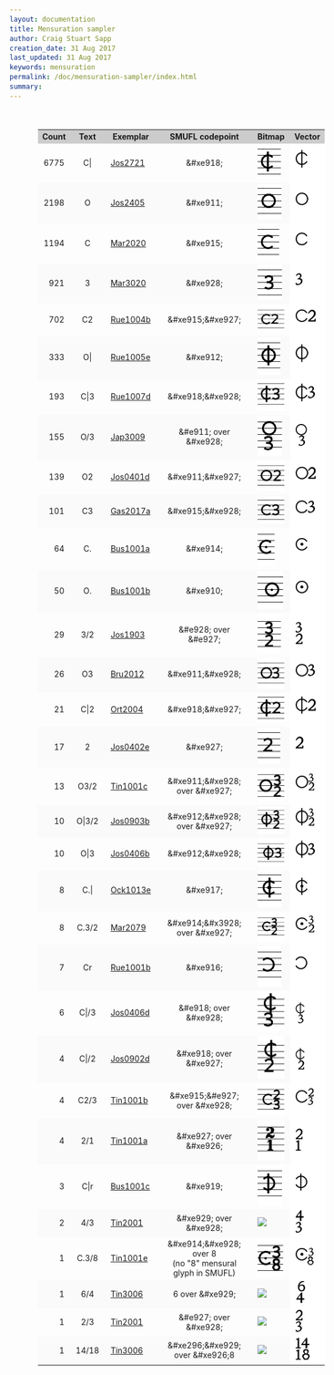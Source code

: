 ```yaml
---
layout: documentation
title: Mensuration sampler
author: Craig Stuart Sapp
creation_date: 31 Aug 2017
last_updated: 31 Aug 2017
keywords: mensuration
permalink: /doc/mensuration-sampler/index.html
summary: 
---
```



<style>

table.menlist {
	border-collapse: collapse;
	margin-top: 50px;
	margin-left: 50px;
	margin-bottom: 100px;
}

.menlist th {
	font-weight: bold;
	background: #cccccc;
}

.menlist td {
	padding-left: 10px;
	padding-right: 10px;
}

.menlist td:first-child {
	text-align: right;
}

.menlist td:nth-child(2) {
	text-align: center;
}

.menlist td:nth-child(4) {
	text-align: center;
}

.menlist tr:nth-child(odd) {
	background-color: #fafafa;
}

.menlist td:last-child {
	background-color: #ffffff !important;
}

img.svg {
	margin-left: 0px;
}

</style>


<table class="menlist">
<tr><th>Count     </th><th>  Text        </th><th>    Exemplar  </th><th> SMUFL codepoint </th><th> Bitmap </th><th>Vector</th></tr>
<tr><td> 6775     </td><td>    C|        </td><td>   <a href="http://josquin.stanford.edu/data?a=notation&f=Jos2721">Jos2721</a>        </td><td>  &amp;#xe918;					</td><td> <img src="c-pipe.png">		</td><td><img class="svg" width="50" src="c-pipe.svg">						</td></tr>
<tr><td> 2198     </td><td>    O         </td><td>   <a href="http://josquin.stanford.edu/data?a=notation&f=Jos2405">Jos2405</a>        </td><td>  &amp;#xe911;					</td><td> <img src="o.png">			</td><td><img class="svg" width="50" src="o.svg">						</td></tr>
<tr><td> 1194     </td><td>    C         </td><td>   <a href="http://josquin.stanford.edu/data?a=notation&f=Mar2020">Mar2020</a>        </td><td>  &amp;#xe915;					</td><td> <img src="c.png">			</td><td><img class="svg" width="50" src="c.svg">						</td></tr>
<tr><td>  921     </td><td>    3         </td><td>   <a href="http://josquin.stanford.edu/data?a=notation&f=Mar3020">Mar3020</a>        </td><td>  &amp;#xe928;					</td><td> <img src="n3.png">			</td><td><img class="svg" width="50" src="n3.svg">						</td></tr>
<tr><td>  702     </td><td>    C2        </td><td>   <a href="http://josquin.stanford.edu/data?a=notation&f=Rue1004b">Rue1004b</a>      </td><td>  &amp;#xe915;&amp;#xe927;			</td><td> <img src="c-2.png">			</td><td><img class="svg" width="50" src="c-2.svg">						</td></tr>
<tr><td>  333     </td><td>    O|        </td><td>   <a href="http://josquin.stanford.edu/data?a=notation&f=Rue1005e">Rue1005e</a>      </td><td>  &amp;#xe912;					</td><td> <img src="o-pipe.png">		</td><td><img class="svg" width="50" src="o-pipe.svg">						</td></tr>
<tr><td>  193     </td><td>    C|3       </td><td>   <a href="http://josquin.stanford.edu/data?a=notation&f=Rue1007d">Rue1007d</a>      </td><td>  &amp;#xe918;&amp;#xe928;			</td><td> <img src="c-pipe-3.png">		</td><td><img class="svg" width="50" src="c-pipe-3.svg">						</td></tr>
<tr><td>  155     </td><td>    O/3       </td><td>   <a href="http://josquin.stanford.edu/data?a=notation&f=Jap3009">Jap3009</a>        </td><td>  &amp;#e911; over &amp;#xe928;		</td><td> <img src="o-over-3.png">		</td><td><img class="svg" width="50" src="o-over-3.svg">						</td></tr>
<tr><td>  139     </td><td>    O2        </td><td>   <a href="http://josquin.stanford.edu/data?a=notation&f=Jos0401d">Jos0401d</a>      </td><td>  &amp;#xe911;&amp;#xe927;			</td><td> <img src="o-2.png">			</td><td><img class="svg" width="50" src="o-2.svg">						</td></tr>
<tr><td>  101     </td><td>    C3        </td><td>   <a href="http://josquin.stanford.edu/data?a=notation&f=Gas2017a">Gas2017a</a>      </td><td>  &amp;#xe915;&amp;#xe928;			</td><td> <img src="c-3.png">			</td><td><img class="svg" width="50" src="c-3.svg">						</td></tr>
<tr><td>   64     </td><td>    C.        </td><td>   <a href="http://josquin.stanford.edu/data?a=notation&f=Bus1001a">Bus1001a</a>      </td><td>  &amp;#xe914;					</td><td> <img src="c-dot.png">			</td><td><img class="svg" width="50" src="c-dot.svg">						</td></tr>
<tr><td>   50     </td><td>    O.        </td><td>   <a href="http://josquin.stanford.edu/data?a=notation&f=Bus1001b">Bus1001b</a>      </td><td>  &amp;#xe910;					</td><td> <img src="o-dot.png">			</td><td><img class="svg" width="50" src="o-dot.svg">						</td></tr>
<tr><td>   29     </td><td>    3/2       </td><td>   <a href="http://josquin.stanford.edu/data?a=notation&f=Jos1903">Jos1903</a>        </td><td>  &amp;#e928; over &amp;#e927;			</td><td> <img src="n3-over-2.png">		</td><td><img class="svg" width="50" src="n3-over-2.svg">						</td></tr>
<tr><td>   26     </td><td>    O3        </td><td>   <a href="http://josquin.stanford.edu/data?a=notation&f=Bru2012">Bru2012</a>        </td><td>  &amp;#xe911;&amp;#xe928;			</td><td> <img src="o-3.png">			</td><td><img class="svg" width="50" src="o-3.svg"> 						</td></tr>
<tr><td>   21     </td><td>    C|2       </td><td>   <a href="http://josquin.stanford.edu/data?a=notation&f=Ort2004">Ort2004</a>        </td><td>  &amp;#xe918;&amp;#xe927;			</td><td> <img src="c-pipe-2.png">		</td><td><img class="svg" width="50" src="c-pipe-2.svg"> 					</td></tr>
<tr><td>   17     </td><td>    2         </td><td>   <a href="http://josquin.stanford.edu/data?a=notation&f=Jos0402e">Jos0402e</a>      </td><td>  &amp;#xe927;					</td><td> <img src="n2.png">			</td><td><img class="svg" width="50" src="n2.svg">						</td></tr>
<tr><td>   13     </td><td>    O3/2      </td><td>   <a href="http://josquin.stanford.edu/data?a=notation&f=Tin1001c">Tin1001c</a>      </td><td>  &amp;#xe911;&amp;#xe928; over &amp;#xe927;	</td><td> <img src="o-3-over-2.png">		</td><td><img class="svg" width="50" src="o-3-over-2.svg">					</td></tr>
<tr><td>   10     </td><td>    O|3/2     </td><td>   <a href="http://josquin.stanford.edu/data?a=notation&f=Jos0903b">Jos0903b</a>      </td><td>  &amp;#xe912;&amp;#xe928; over &amp;#xe927;	</td><td> <img src="o-pipe-3-over-2.png">	</td><td><img class="svg" width="50" src="o-pipe-3-over-2.svg">					</td></tr>
<tr><td>   10     </td><td>    O|3       </td><td>   <a href="http://josquin.stanford.edu/data?a=notation&f=Jos0406b">Jos0406b</a>      </td><td>  &amp;#xe912;&amp;#xe928;			</td><td> <img src="o-pipe-3.png">		</td><td><img class="svg" width="50" src="o-pipe-3.svg">					</td></tr>
<tr><td>    8     </td><td>    C.|       </td><td>   <a href="http://josquin.stanford.edu/data?a=notation&f=Ock1013e">Ock1013e</a>      </td><td>  &amp;#xe917;					</td><td> <img src="c-dot-pipe.png">		</td><td><img class="svg" width="50" src="c-dot-pipe.svg"> 					</td></tr>
<tr><td>    8     </td><td>    C.3/2     </td><td>   <a href="http://josquin.stanford.edu/data?a=notation&f=Mar2079">Mar2079</a>        </td><td>  &amp;#xe914;&amp;#x3928; over &amp;#xe927;	</td><td> <img src="c-dot-3-over-2.png">	</td><td><img class="svg" width="50" src="c-dot-3-over-2.svg">					</td></tr>
<tr><td>    7     </td><td>    Cr        </td><td>   <a href="http://josquin.stanford.edu/data?a=notation&f=Rue1001b">Rue1001b</a>      </td><td>  &amp;#xe916;					</td><td> <img src="c-reverse.png">		</td><td><img class="svg" width="50" src="c-reverse.svg">					</td></tr>
<tr><td>    6     </td><td>    C|/3      </td><td>   <a href="http://josquin.stanford.edu/data?a=notation&f=Jos0406d">Jos0406d</a>      </td><td>  &amp;#e918; over &amp;#xe928;		</td><td> <img src="c-pipe-over-3.png">		</td><td><img class="svg" width="50" src="c-pipe-over-3.svg">					</td></tr>
<tr><td>    4     </td><td>    C|/2      </td><td>   <a href="http://josquin.stanford.edu/data?a=notation&f=Jos0902d">Jos0902d</a>      </td><td>  &amp;#xe918; over &amp;#xe927;		</td><td> <img src="c-pipe-over-2.png">		</td><td><img class="svg" width="50" src="c-pipe-over-2.svg">					</td></tr>
<tr><td>    4     </td><td>    C2/3      </td><td>   <a href="http://josquin.stanford.edu/data?a=notation&f=Tin1001b">Tin1001b</a>      </td><td>  &amp;#xe915;&amp;#e927; over &amp;#xe928;	</td><td> <img src="c-2-over-3.png">		</td><td><img class="svg" width="50" src="c-2-over-3.svg">					</td></tr>
<tr><td>    4     </td><td>    2/1       </td><td>   <a href="http://josquin.stanford.edu/data?a=notation&f=Tin1001a">Tin1001a</a>      </td><td>  &amp;#xe927; over &amp;#xe926;		</td><td> <img src="n2-over-1.png">		</td><td><img class="svg" width="50" src="n2-over-1.svg">					</td></tr>
<tr><td>    3     </td><td>    C|r       </td><td>   <a href="http://josquin.stanford.edu/data?a=notation&f=Bus1001c">Bus1001c</a>      </td><td>  &amp;#xe919;					</td><td> <img src="c-pipe-reverse.png">	</td><td><img class="svg" width="50" src="c-pipe-reverse.svg">					</td></tr>
<tr><td>    2     </td><td>    4/3       </td><td>   <a href="http://josquin.stanford.edu/data?a=notation&f=Tin2001">Tin2001</a>        </td><td>  &amp;#xe929; over &amp;#xe928;		</td><td> <img src="4-over-3.png">		</td><td><img class="svg" width="50" src="n4-over-3.svg">					</td></tr>
<tr><td>    1     </td><td>    C.3/8     </td><td>   <a href="http://josquin.stanford.edu/data?a=notation&f=Tin1001e">Tin1001e</a>      </td><td>  &amp;#xe914;&amp;#xe928; over 8 <br>(no "8" mensural glyph in SMUFL)	</td><td><img src="c-dot-3-over-8.png"> </td><td> <img class="svg" width="50" src="c-dot-3-over-8.svg">	</td></tr>
<tr><td>    1     </td><td>    6/4       </td><td>   <a href="http://josquin.stanford.edu/data?a=notation&f=Tin3006">Tin3006</a>        </td><td>  6 over &amp;#xe929;				</td><td> <img src="6-over-4.png">		</td><td><img class="svg" width="50" src="n6-over-4.svg">					</td></tr>
<tr><td>    1     </td><td>    2/3       </td><td>   <a href="http://josquin.stanford.edu/data?a=notation&f=Tin2001">Tin2001</a>        </td><td>  &amp;#e927;      over &amp;#xe928;		</td><td> <img src="n2-over-3.png">		</td><td><img class="svg" width="50" src="n2-over-3.svg"> 					</td></tr>
<tr><td>    1     </td><td>    14/18     </td><td>   <a href="http://josquin.stanford.edu/data?a=notation&f=Tin3006">Tin3006</a>        </td><td>  &amp;#xe296;&amp;#xe929; over &amp;#xe926;8	</td><td> <img src="14-over-18.png">		</td><td><img class="svg" width="50" src="n14-over-18.svg">					</td></tr>
</table>



